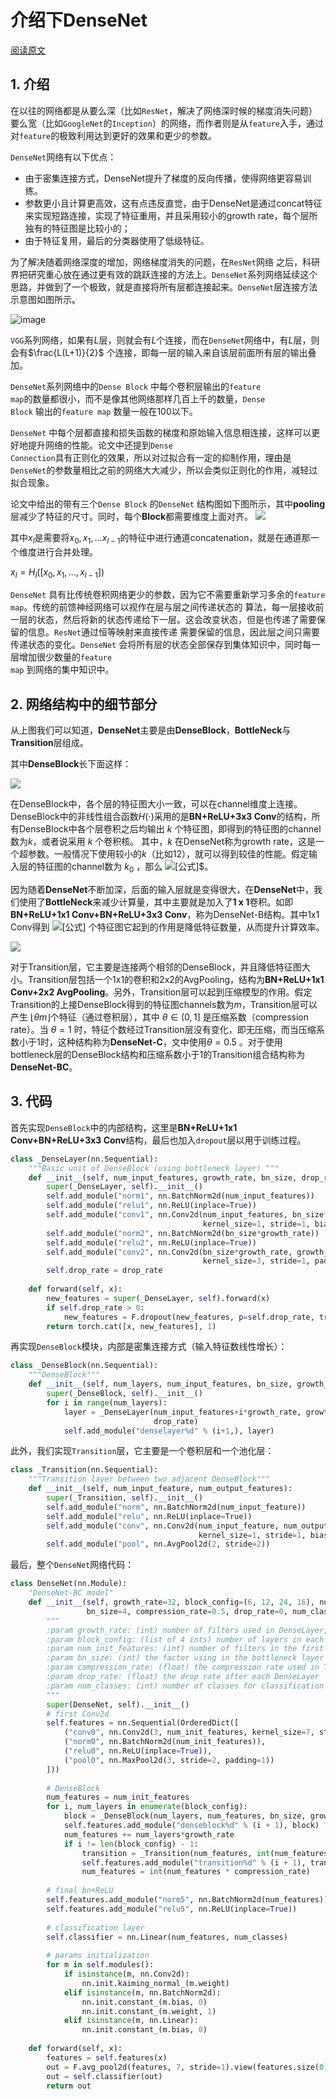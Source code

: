 # 介绍下DenseNet

[阅读原文](https://mp.weixin.qq.com/s?__biz=MzkzNDIxMzE1NQ==&mid=2247485568&idx=1&sn=0c8cba90400840f2cf17dd3e3f58b42d&chksm=c241ebccf53662da3723f5e6ee6a310a8b1e37d37b33e65d6d38d87eaddf8627626bb54a2267&scene=178&cur_album_id=1860258784426672132#rd)
## 1. 介绍

在以往的网络都是从要么深（比如<code>ResNet</code>，解决了网络深时候的梯度消失问题）要么宽（比如<code>GoogleNet</code>的<code>Inception</code>）的网络，而作者则是从<code>feature</code>入手，通过对<code>feature</code>的极致利用达到更好的效果和更少的参数。

<code>DenseNet</code>网络有以下优点：

- 由于密集连接方式，DenseNet提升了梯度的反向传播，使得网络更容易训练。
- 参数更小且计算更高效，这有点违反直觉，由于DenseNet是通过concat特征来实现短路连接，实现了特征重用，并且采用较小的growth rate，每个层所独有的特征图是比较小的；
- 由于特征复用，最后的分类器使用了低级特征。

为了解决随着网络深度的增加，网络梯度消失的问题，在<code>ResNet</code>网络
之后，科研界把研究重心放在通过更有效的跳跃连接的方法上。<code>DenseNet</code>系列网络延续这个思路，并做到了一个极致，就是直接将所有层都连接起来。<code>DenseNet</code>层连接方法示意图如图所示。

![image](https://user-images.githubusercontent.com/47493620/117545970-ad8a4f80-b05a-11eb-9967-3b514d43cdf7.png)

<code>VGG</code>系列网络，如果有$L$层，则就会有$L$个连接，而在<code>DenseNet</code>网络中，有$L$层，则会有$\frac{L(L+1)}{2}$ 个连接，即每一层的输入来自该层前面所有层的输出叠加。

<code>DenseNet</code>系列网络中的<code>Dense Block</code> 中每个卷积层输出的<code>feature map</code>的数量都很小，而不是像其他网络那样几百上千的数量，<code>Dense Block</code> 输出的<code>feature map</code> 数量一般在$100$以下。

<code>DenseNet</code> 中每个层都直接和损失函数的梯度和原始输入信息相连接，这样可以更好地提升网络的性能。论文中还提到<code>Dense
Connection</code>具有正则化的效果，所以对过拟合有一定的抑制作用，理由是<code>DenseNet</code>的参数量相比之前的网络大大减少，所以会类似正则化的作用，减轻过拟合现象。

论文中给出的带有三个<code>Dense Block</code> 的<code>DenseNet</code> 结构图如下图所示，其中**pooling**层减少了特征的尺寸。同时，每个**Block**都需要维度上面对齐。
![](https://files.mdnice.com/user/6935/a2dce944-6649-4393-9c97-f023336c61cc.png)

其中$x_{l}$是需要将$x_{0}, x_{1},…x_{l-1}$的特征中进行通道concatenation，就是在通道那一个维度进行合并处理。

$x_{l}=H_{l}([x_{0}, x_{1},...,x_{l-1}])$

<code>DenseNet</code> 具有比传统卷积网络更少的参数，因为它不需要重新学习多余的<code>feature map</code>。传统的前馈神经网络可以视作在层与层之间传递状态的
算法，每一层接收前一层的状态，然后将新的状态传递给下一层。这会改变状态，但是也传递了需要保留的信息。<code>ResNet</code>通过恒等映射来直接传递
需要保留的信息，因此层之间只需要传递状态的变化。<code>DenseNet</code> 会将所有层的状态全部保存到集体知识中，同时每一层增加很少数量的<code>feature map</code>
到网络的集中知识中。



## 2. 网络结构中的细节部分

从上图我们可以知道，**DenseNet**主要是由**DenseBlock**，**BottleNeck**与**Transition**层组成。

其中**DenseBlock**长下面这样：


![](https://files.mdnice.com/user/6935/1533f418-78a2-4189-bfe6-210447ad4b1e.png)




在DenseBlock中，各个层的特征图大小一致，可以在channel维度上连接。DenseBlock中的非线性组合函数$H(\cdot)$采用的是**BN+ReLU+3x3 Conv**的结构，所有DenseBlock中各个层卷积之后均输出 $k$ 个特征图，即得到的特征图的channel数为$k$，或者说采用 $k$ 个卷积核。 其中，$k$ 在DenseNet称为growth rate，这是一个超参数。一般情况下使用较小的$k$（比如12），就可以得到较佳的性能。假定输入层的特征图的channel数为 $k_{0}$ ，那么 ![[公式]](https://www.zhihu.com/equation?tex=l)$。



因为随着**DenseNet**不断加深，后面的输入层就是变得很大，在**DenseNet**中，我们使用了**BottleNeck**来减少计算量，其中主要就是加入了**1 x 1**卷积。如即**BN+ReLU+1x1 Conv+BN+ReLU+3x3 Conv**，称为DenseNet-B结构。其中1x1 Conv得到 ![[公式]](https://www.zhihu.com/equation?tex=4k) 个特征图它起到的作用是降低特征数量，从而提升计算效率。

![](https://files.mdnice.com/user/6935/1956ef5e-96b9-46bc-9266-9dc300aa38de.png)



对于Transition层，它主要是连接两个相邻的DenseBlock，并且降低特征图大小。Transition层包括一个1x1的卷积和2x2的AvgPooling，结构为**BN+ReLU+1x1 Conv+2x2 AvgPooling**。另外，Transition层可以起到压缩模型的作用。假定Transition的上接DenseBlock得到的特征图channels数为$m$，Transition层可以产生 $\lfloor\theta m\rfloor$个特征（通过卷积层），其中 $\theta \in(0,1]$ 是压缩系数（compression rate）。当 $\theta=1$ 时，特征个数经过Transition层没有变化，即无压缩，而当压缩系数小于1时，这种结构称为**DenseNet-C**，文中使用$\theta=0.5$ 。对于使用bottleneck层的DenseBlock结构和压缩系数小于1的Transition组合结构称为**DenseNet-BC**。



## 3. 代码

首先实现<code>DenseBlock</code>中的内部结构，这里是**BN+ReLU+1x1 Conv+BN+ReLU+3x3 Conv**结构，最后也加入<code>dropout</code>层以用于训练过程。

```python
class _DenseLayer(nn.Sequential):
    """Basic unit of DenseBlock (using bottleneck layer) """
    def __init__(self, num_input_features, growth_rate, bn_size, drop_rate):
        super(_DenseLayer, self).__init__()
        self.add_module("norm1", nn.BatchNorm2d(num_input_features))
        self.add_module("relu1", nn.ReLU(inplace=True))
        self.add_module("conv1", nn.Conv2d(num_input_features, bn_size*growth_rate,
                                           kernel_size=1, stride=1, bias=False))
        self.add_module("norm2", nn.BatchNorm2d(bn_size*growth_rate))
        self.add_module("relu2", nn.ReLU(inplace=True))
        self.add_module("conv2", nn.Conv2d(bn_size*growth_rate, growth_rate,
                                           kernel_size=3, stride=1, padding=1, bias=False))
        self.drop_rate = drop_rate
 
    def forward(self, x):
        new_features = super(_DenseLayer, self).forward(x)
        if self.drop_rate > 0:
            new_features = F.dropout(new_features, p=self.drop_rate, training=self.training)
        return torch.cat([x, new_features], 1)
```

再实现<code>DenseBlock</code>模块，内部是密集连接方式（输入特征数线性增长）：

```python
class _DenseBlock(nn.Sequential):
    """DenseBlock"""
    def __init__(self, num_layers, num_input_features, bn_size, growth_rate, drop_rate):
        super(_DenseBlock, self).__init__()
        for i in range(num_layers):
            layer = _DenseLayer(num_input_features+i*growth_rate, growth_rate, bn_size,
                                drop_rate)
            self.add_module("denselayer%d" % (i+1,), layer)
```

此外，我们实现<code>Transition</code>层，它主要是一个卷积层和一个池化层：

```python
class _Transition(nn.Sequential):
    """Transition layer between two adjacent DenseBlock"""
    def __init__(self, num_input_feature, num_output_features):
        super(_Transition, self).__init__()
        self.add_module("norm", nn.BatchNorm2d(num_input_feature))
        self.add_module("relu", nn.ReLU(inplace=True))
        self.add_module("conv", nn.Conv2d(num_input_feature, num_output_features,
                                          kernel_size=1, stride=1, bias=False))
        self.add_module("pool", nn.AvgPool2d(2, stride=2))
```

最后，整个<code>DenseNet</code>网络代码：

```python
class DenseNet(nn.Module):
    "DenseNet-BC model"
    def __init__(self, growth_rate=32, block_config=(6, 12, 24, 16), num_init_features=64,
                 bn_size=4, compression_rate=0.5, drop_rate=0, num_classes=1000):
        """
        :param growth_rate: (int) number of filters used in DenseLayer, `k` in the paper
        :param block_config: (list of 4 ints) number of layers in each DenseBlock
        :param num_init_features: (int) number of filters in the first Conv2d
        :param bn_size: (int) the factor using in the bottleneck layer
        :param compression_rate: (float) the compression rate used in Transition Layer
        :param drop_rate: (float) the drop rate after each DenseLayer
        :param num_classes: (int) number of classes for classification
        """
        super(DenseNet, self).__init__()
        # first Conv2d
        self.features = nn.Sequential(OrderedDict([
            ("conv0", nn.Conv2d(3, num_init_features, kernel_size=7, stride=2, padding=3, bias=False)),
            ("norm0", nn.BatchNorm2d(num_init_features)),
            ("relu0", nn.ReLU(inplace=True)),
            ("pool0", nn.MaxPool2d(3, stride=2, padding=1))
        ]))
 
        # DenseBlock
        num_features = num_init_features
        for i, num_layers in enumerate(block_config):
            block = _DenseBlock(num_layers, num_features, bn_size, growth_rate, drop_rate)
            self.features.add_module("denseblock%d" % (i + 1), block)
            num_features += num_layers*growth_rate
            if i != len(block_config) - 1:
                transition = _Transition(num_features, int(num_features*compression_rate))
                self.features.add_module("transition%d" % (i + 1), transition)
                num_features = int(num_features * compression_rate)
 
        # final bn+ReLU
        self.features.add_module("norm5", nn.BatchNorm2d(num_features))
        self.features.add_module("relu5", nn.ReLU(inplace=True))
 
        # classification layer
        self.classifier = nn.Linear(num_features, num_classes)
 
        # params initialization
        for m in self.modules():
            if isinstance(m, nn.Conv2d):
                nn.init.kaiming_normal_(m.weight)
            elif isinstance(m, nn.BatchNorm2d):
                nn.init.constant_(m.bias, 0)
                nn.init.constant_(m.weight, 1)
            elif isinstance(m, nn.Linear):
                nn.init.constant_(m.bias, 0)
 
    def forward(self, x):
        features = self.features(x)
        out = F.avg_pool2d(features, 7, stride=1).view(features.size(0), -1)
        out = self.classifier(out)
        return out
```



